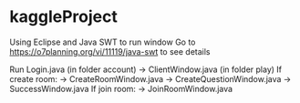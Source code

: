 # kaggleProject
Using Eclipse and Java SWT to run window
Go to https://o7planning.org/vi/11119/java-swt to see details

Run Login.java (in folder account) -> ClientWindow.java (in folder play)
If create room: -> CreateRoomWindow.java -> CreateQuestionWindow.java -> SuccessWindow.java
If join room: -> JoinRoomWindow.java
